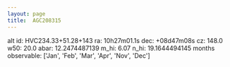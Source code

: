 ```yaml
---
layout: page
title:  AGC208315
--- 
```

alt id: HVC234.33+51.28+143
ra: 10h27m01.1s
dec: +08d47m08s
cz: 148.0
w50: 20.0
abar: 12.2474487139
m_hi: 6.07
n_hi: 19.1644494145
months observable: ['Jan', 'Feb', 'Mar', 'Apr', 'Nov', 'Dec']
